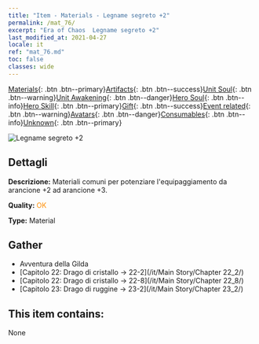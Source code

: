 ```yaml
---
title: "Item - Materials - Legname segreto +2"
permalink: /mat_76/
excerpt: "Era of Chaos  Legname segreto +2"
last_modified_at: 2021-04-27
locale: it
ref: "mat_76.md"
toc: false
classes: wide
---
```

 [Materials](/ItemsIT/){: .btn .btn--primary}[Artifacts](/ItemsIT/Artifacts/){: .btn .btn--success}[Unit Soul](/ItemsIT/UnitSoul/){: .btn .btn--warning}[Unit Awakening](/ItemsIT/UnitAwakening/){: .btn .btn--danger}[Hero Soul](/ItemsIT/HeroSoul/){: .btn .btn--info}[Hero Skill](/ItemsIT/HeroSkill/){: .btn .btn--primary}[Gift](/ItemsIT/Gift/){: .btn .btn--success}[Event related](/ItemsIT/Events/){: .btn .btn--warning}[Avatars](/ItemsIT/Avatars/){: .btn .btn--danger}[Consumables](/ItemsIT/Consumables/){: .btn .btn--info}[Unknown](/ItemsIT/Unknown/){: .btn .btn--primary}

 ![Legname segreto +2](/images/t/i_cailiao_mucai3.png)

## Dettagli
 **Descrizione:** Materiali comuni per potenziare l'equipaggiamento da arancione +2 ad arancione +3.

 **Quality:** <span style="color: #FF8C00">OK</span>

 **Type:** Material

## Gather

*    Avventura della Gilda 
*    [Capitolo 22: Drago di cristallo -> 22-2](/it/Main Story/Chapter 22_2/) 
*    [Capitolo 22: Drago di cristallo -> 22-8](/it/Main Story/Chapter 22_8/) 
*    [Capitolo 23: Drago di ruggine -> 23-2](/it/Main Story/Chapter 23_2/) 

## This item contains:

  None

